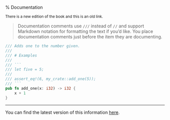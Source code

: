 % Documentation

<small>There is a new edition of the book and this is an old link.</small>

> Documentation comments use `///` instead of `//` and support Markdown notation for formatting the text if you’d like.
> You place documentation comments just before the item they are documenting. 

```rust
/// Adds one to the number given.
///
/// # Examples
///
/// ```
/// let five = 5;
///
/// assert_eq!(6, my_crate::add_one(5));
/// ```
pub fn add_one(x: i32) -> i32 {
    x + 1
}
```

---

You can find the latest version of this information
[here](ch14-02-publishing-to-crates-io.html#making-useful-documentation-comments).